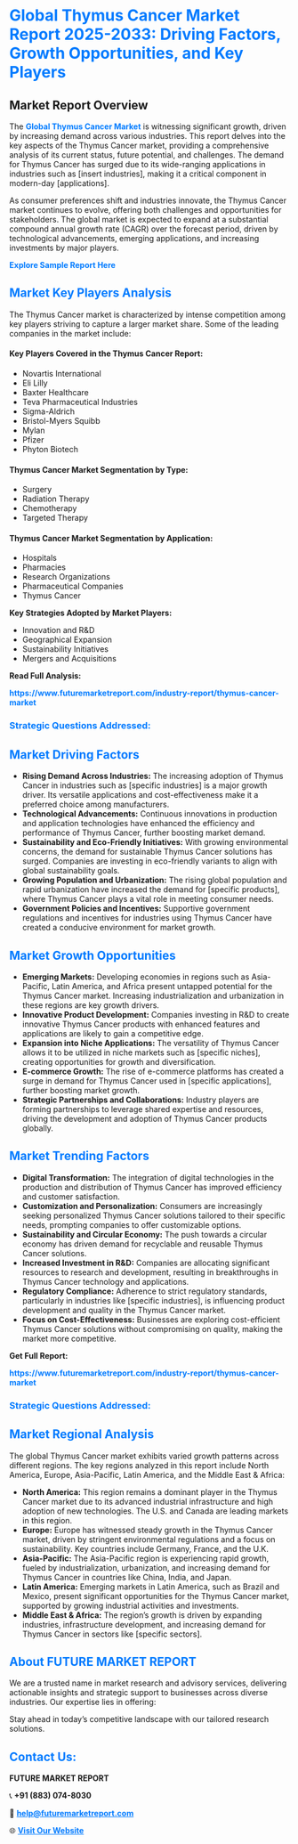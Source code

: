 <h1 style="color: #007BFF;">Global Thymus Cancer Market Report 2025-2033: Driving Factors, Growth Opportunities, and Key Players</h1>

<section id="overview">
<h2>Market Report Overview</h2>
<p>The <a href="https://www.futuremarketreport.com/industry-report/thymus-cancer-market" style="color: #007BFF; text-decoration: none;"><strong>Global Thymus Cancer Market</strong></a> is witnessing significant growth, driven by increasing demand across various industries. This report delves into the key aspects of the Thymus Cancer market, providing a comprehensive analysis of its current status, future potential, and challenges. The demand for Thymus Cancer has surged due to its wide-ranging applications in industries such as [insert industries], making it a critical component in modern-day [applications].</p>
<p>As consumer preferences shift and industries innovate, the Thymus Cancer market continues to evolve, offering both challenges and opportunities for stakeholders. The global market is expected to expand at a substantial compound annual growth rate (CAGR) over the forecast period, driven by technological advancements, emerging applications, and increasing investments by major players.</p>
</section>

<section id="overview">
<p><a href="https://www.futuremarketreport.com/request-sample/reportId=122461" style="color: #007BFF; text-decoration: none;"><strong>Explore Sample Report Here</strong></a></p>
</section>

<section id="key-players">
<h2 style="color: #007BFF;">Market Key Players Analysis</h2>
<p>The Thymus Cancer market is characterized by intense competition among key players striving to capture a larger market share. Some of the leading companies in the market include:</p>
<h4>Key Players Covered in the Thymus Cancer Report:</h4>
<ul><li>Novartis International</li><li>Eli Lilly</li><li>Baxter Healthcare</li><li>Teva Pharmaceutical Industries</li><li>Sigma-Aldrich</li><li>Bristol-Myers Squibb</li><li>Mylan</li><li>Pfizer</li><li>Phyton Biotech</li></ul>
<h4>Thymus Cancer Market Segmentation by Type:</h4>
<ul><li>Surgery</li><li>Radiation Therapy</li><li>Chemotherapy</li><li>Targeted Therapy</li></ul>

<h4>Thymus Cancer Market Segmentation by Application:</h4>
<ul><li>Hospitals</li><li>Pharmacies</li><li>Research Organizations</li><li>Pharmaceutical Companies</li><li>Thymus Cancer</li></ul>
<p><strong>Key Strategies Adopted by Market Players:</strong></p>
<ul>
<li>Innovation and R&D</li>
<li>Geographical Expansion</li>
<li>Sustainability Initiatives</li>
<li>Mergers and Acquisitions</li>
</ul>
</section>

<section>
<p><strong>Read Full Analysis: </strong></p><a href="https://www.futuremarketreport.com/industry-report/thymus-cancer-market" style="color: #007BFF; text-decoration: none;"><strong>https://www.futuremarketreport.com/industry-report/thymus-cancer-market</strong></a>
<h3 style="color: #007BFF;">Strategic Questions Addressed:</h3>
</section>

<section id="driving-factors">
<h2 style="color: #007BFF;">Market Driving Factors</h2>
<ul>
<li><strong>Rising Demand Across Industries:</strong> The increasing adoption of Thymus Cancer in industries such as [specific industries] is a major growth driver. Its versatile applications and cost-effectiveness make it a preferred choice among manufacturers.</li>
<li><strong>Technological Advancements:</strong> Continuous innovations in production and application technologies have enhanced the efficiency and performance of Thymus Cancer, further boosting market demand.</li>
<li><strong>Sustainability and Eco-Friendly Initiatives:</strong> With growing environmental concerns, the demand for sustainable Thymus Cancer solutions has surged. Companies are investing in eco-friendly variants to align with global sustainability goals.</li>
<li><strong>Growing Population and Urbanization:</strong> The rising global population and rapid urbanization have increased the demand for [specific products], where Thymus Cancer plays a vital role in meeting consumer needs.</li>
<li><strong>Government Policies and Incentives:</strong> Supportive government regulations and incentives for industries using Thymus Cancer have created a conducive environment for market growth.</li>
</ul>
</section>

<section id="growth-opportunities">
<h2 style="color: #007BFF;">Market Growth Opportunities</h2>
<ul>
<li><strong>Emerging Markets:</strong> Developing economies in regions such as Asia-Pacific, Latin America, and Africa present untapped potential for the Thymus Cancer market. Increasing industrialization and urbanization in these regions are key growth drivers.</li>
<li><strong>Innovative Product Development:</strong> Companies investing in R&D to create innovative Thymus Cancer products with enhanced features and applications are likely to gain a competitive edge.</li>
<li><strong>Expansion into Niche Applications:</strong> The versatility of Thymus Cancer allows it to be utilized in niche markets such as [specific niches], creating opportunities for growth and diversification.</li>
<li><strong>E-commerce Growth:</strong> The rise of e-commerce platforms has created a surge in demand for Thymus Cancer used in [specific applications], further boosting market growth.</li>
<li><strong>Strategic Partnerships and Collaborations:</strong> Industry players are forming partnerships to leverage shared expertise and resources, driving the development and adoption of Thymus Cancer products globally.</li>
</ul>
</section>

<section id="trending-factors">
<h2 style="color: #007BFF;">Market Trending Factors</h2>
<ul>
<li><strong>Digital Transformation:</strong> The integration of digital technologies in the production and distribution of Thymus Cancer has improved efficiency and customer satisfaction.</li>
<li><strong>Customization and Personalization:</strong> Consumers are increasingly seeking personalized Thymus Cancer solutions tailored to their specific needs, prompting companies to offer customizable options.</li>
<li><strong>Sustainability and Circular Economy:</strong> The push towards a circular economy has driven demand for recyclable and reusable Thymus Cancer solutions.</li>
<li><strong>Increased Investment in R&D:</strong> Companies are allocating significant resources to research and development, resulting in breakthroughs in Thymus Cancer technology and applications.</li>
<li><strong>Regulatory Compliance:</strong> Adherence to strict regulatory standards, particularly in industries like [specific industries], is influencing product development and quality in the Thymus Cancer market.</li>
<li><strong>Focus on Cost-Effectiveness:</strong> Businesses are exploring cost-efficient Thymus Cancer solutions without compromising on quality, making the market more competitive.</li>
</ul>
</section>

<section>
<p><strong>Get Full Report: </strong></p><a href="https://www.futuremarketreport.com/industry-report/thymus-cancer-market" style="color: #007BFF; text-decoration: none;"><strong>https://www.futuremarketreport.com/industry-report/thymus-cancer-market</strong></a>
<h3 style="color: #007BFF;">Strategic Questions Addressed:</h3>
</section>


<section id="regional-analysis">
<h2 style="color: #007BFF;">Market Regional Analysis</h2>
<p>The global Thymus Cancer market exhibits varied growth patterns across different regions. The key regions analyzed in this report include North America, Europe, Asia-Pacific, Latin America, and the Middle East & Africa:</p>
<ul>
<li><strong>North America:</strong> This region remains a dominant player in the Thymus Cancer market due to its advanced industrial infrastructure and high adoption of new technologies. The U.S. and Canada are leading markets in this region.</li>
<li><strong>Europe:</strong> Europe has witnessed steady growth in the Thymus Cancer market, driven by stringent environmental regulations and a focus on sustainability. Key countries include Germany, France, and the U.K.</li>
<li><strong>Asia-Pacific:</strong> The Asia-Pacific region is experiencing rapid growth, fueled by industrialization, urbanization, and increasing demand for Thymus Cancer in countries like China, India, and Japan.</li>
<li><strong>Latin America:</strong> Emerging markets in Latin America, such as Brazil and Mexico, present significant opportunities for the Thymus Cancer market, supported by growing industrial activities and investments.</li>
<li><strong>Middle East & Africa:</strong> The region’s growth is driven by expanding industries, infrastructure development, and increasing demand for Thymus Cancer in sectors like [specific sectors].</li>
</ul>
</section>

<footer>
<h2 style="color: #007BFF;">About FUTURE MARKET REPORT</h2>
<p>We are a trusted name in market research and advisory services, delivering actionable insights and strategic support to businesses across diverse industries. Our expertise lies in offering:</p>

<p>Stay ahead in today’s competitive landscape with our tailored research solutions.</p>

<h2 style="color: #007BFF;">Contact Us:</h2>
<p><strong>FUTURE MARKET REPORT</strong></p>
<p>📞 <strong>+91 (883) 074-8030</strong></p>
<p>📧 <strong><a href="mailto:help@futuremarketreport.com" style="color: #007BFF;">help@futuremarketreport.com</a></strong></p>
<p>🌐 <strong><a href="https://www.futuremarketreport.com/" style="color: #007BFF;">Visit Our Website</a></strong></p>
</footer>